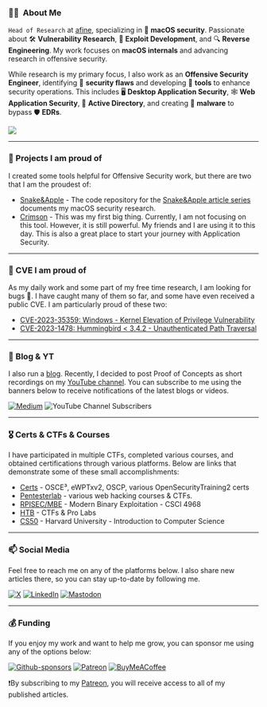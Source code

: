 ### :man_technologist: &nbsp;About Me
`Head of Research` at [afine](https://afine.com/), specializing in 🍎 **macOS security**. Passionate about 🛠️ **Vulnerability Research**, 🎯 **Exploit Development**, and 🔍 **Reverse Engineering**. My work focuses on **macOS internals** and advancing research in offensive security.  

While research is my primary focus, I also work as an **Offensive Security Engineer**, identifying 👾 **security flaws** and developing 🤖 **tools** to enhance security operations. This includes 🖥️ **Desktop Application Security**, 🕸️ **Web Application Security**, 💠 **Active Directory**, and creating 🦠 **malware** to bypass 🛡️ **EDRs**.  

![](https://komarev.com/ghpvc/?username=Karmaz95&color=red)
***
### 🔭 Projects I am proud of
I created some tools helpful for Offensive Security work, but there are two that I am the proudest of:
* [Snake&Apple](https://github.com/Karmaz95/Snake_Apple) - The code repository for the [Snake&Apple article series](https://medium.com/@karol-mazurek/list/snakeapple-50baea541374) documents my macOS security research.
* [Crimson](https://github.com/Karmaz95/crimson) - This was my first big thing. Currently, I am not focusing on this tool. However, it is still powerful. My friends and I are using it to this day. This is also a great place to start your journey with Application Security.

***
### 🐛 CVE I am proud of
As my daily work and some part of my free time research, I am looking for bugs 🐛. 
I have caught many of them so far, and some have even received a public CVE. I am particularly proud of these two:
* [CVE-2023-35359: Windows - Kernel Elevation of Privilege Vulnerability](https://msrc.microsoft.com/update-guide/en-US/vulnerability/CVE-2023-35359)
* [CVE-2023-1478: Hummingbird < 3.4.2 - Unauthenticated Path Traversal](https://wpscan.com/vulnerability/512a9ba4-01c0-4614-a991-efdc7fe51abe)
***
### 📖 Blog & YT
I also run a [blog](https://karol-mazurek.medium.com/). Recently, I decided to post Proof of Concepts as short recordings on my [YouTube channel](https://www.youtube.com/channel/UCPSvQXGgDEHBLi7mV665SiA). You can subscribe to me using the banners below to receive notifications of the latest blogs or videos.

[![Medium](https://img.shields.io/badge/Medium-12100E?style=for-the-badge&logo=medium&logoColor=white)](https://karol-mazurek.medium.com/)
![YouTube Channel Subscribers](https://img.shields.io/youtube/channel/subscribers/UCPSvQXGgDEHBLi7mV665SiA?style=social&link=https%3A%2F%2Fwww.youtube.com%2F%40karol-mazurek)

***
### 🎖️ Certs & CTFs & Courses
I have participated in multiple CTFs, completed various courses, and obtained certifications through various platforms. Below are links that demonstrate some of these small accomplishments:
* [Certs](https://www.credential.net/profile/karmaz/wallet#gs.3bpxob) - OSCE³, eWPTxv2, OSCP, various OpenSecurityTraining2 certs
* [Pentesterlab](https://pentesterlab.com/profile/e421693bba23833f2255e89ee9) - various web hacking courses & CTFs.
* [RPISEC/MBE](https://github.com/Karmaz95/MBE) - Modern Binary Exploitation - CSCI 4968
* [HTB](https://app.hackthebox.com/profile/187934) - CTFs & Pro Labs
* [CS50](https://certificates.cs50.io/21e12b5c-a762-4fd8-bc5d-d824c9b6680e.pdf) - Harvard University - Introduction to Computer Science
***
### 📫 Social Media
Feel free to reach me on any of the platforms below. I also share new articles there, so you can stay up-to-date by following me.

[![X](https://img.shields.io/badge/X-%23000000.svg?style=for-the-badge&logo=X&logoColor=white)](https://twitter.com/karmaz95)
[![LinkedIn](https://img.shields.io/badge/linkedin-%230077B5.svg?style=for-the-badge&logo=linkedin&logoColor=white)](https://www.linkedin.com/in/karol-mazurek-849975183/)
[![Mastodon](https://img.shields.io/badge/-MASTODON-%232B90D9?style=for-the-badge&logo=mastodon&logoColor=white)](https://infosec.exchange/@karmaz)
***
### 💰 Funding
If you enjoy my work and want to help me grow, you can sponsor me using any of the options below:

[![Github-sponsors](https://img.shields.io/badge/sponsor-30363D?style=for-the-badge&logo=GitHub-Sponsors&logoColor=#EA4AAA)](https://github.com/sponsors/Karmaz95)
[![Patreon](https://img.shields.io/badge/Patreon-F96854?style=for-the-badge&logo=patreon&logoColor=white)](https://www.patreon.com/Karol_Mazurek)
[![BuyMeACoffee](https://img.shields.io/badge/Buy%20Me%20a%20Coffee-ffdd00?style=for-the-badge&logo=buy-me-a-coffee&logoColor=black)](https://www.buymeacoffee.com/karmaz95)

❗By subscribing to my [Patreon](https://www.patreon.com/Karol_Mazurek), you will receive access to all of my published articles.
